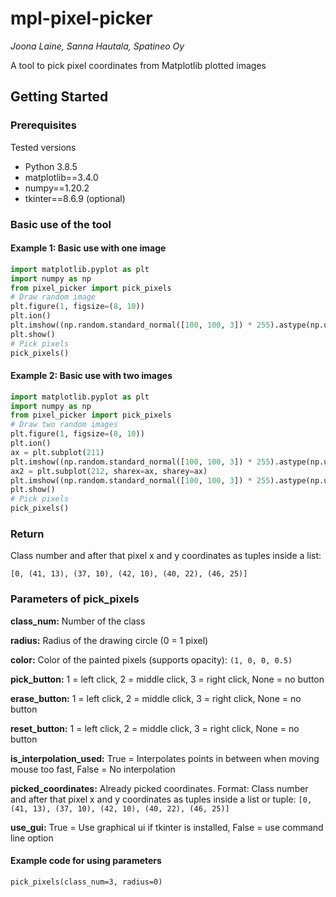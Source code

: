 # mpl-pixel-picker

*Joona Laine, Sanna Hautala, Spatineo Oy*

A tool to pick pixel coordinates from Matplotlib plotted images

## Getting Started

### Prerequisites

Tested versions

* Python 3.8.5
* matplotlib==3.4.0
* numpy==1.20.2
* tkinter==8.6.9 (optional)

### Basic use of the tool

#### Example 1: Basic use with one image

```Python
import matplotlib.pyplot as plt
import numpy as np
from pixel_picker import pick_pixels
# Draw random image
plt.figure(1, figsize=(8, 10))
plt.ion()
plt.imshow((np.random.standard_normal([100, 100, 3]) * 255).astype(np.uint8))
plt.show()
# Pick pixels
pick_pixels()
```

#### Example 2: Basic use with two images

```Python
import matplotlib.pyplot as plt
import numpy as np
from pixel_picker import pick_pixels
# Draw two random images
plt.figure(1, figsize=(8, 10))
plt.ion()
ax = plt.subplot(211)
plt.imshow((np.random.standard_normal([100, 100, 3]) * 255).astype(np.uint8))
ax2 = plt.subplot(212, sharex=ax, sharey=ax)
plt.imshow((np.random.standard_normal([100, 100, 3]) * 255).astype(np.uint8))
plt.show()
# Pick pixels
pick_pixels()
```

### Return

Class number and after that pixel x and y coordinates as tuples inside a list:

`[0, (41, 13), (37, 10), (42, 10), (40, 22), (46, 25)]`

### Parameters of pick_pixels

**class_num:** Number of the class

**radius:** Radius of the drawing circle (0 = 1 pixel)

**color:** Color of the painted pixels (supports opacity): `(1, 0, 0, 0.5)`

**pick_button:** 1 = left click, 2 = middle click, 3 = right click, None = no button

**erase_button:** 1 = left click, 2 = middle click, 3 = right click, None = no button

**reset_button:** 1 = left click, 2 = middle click, 3 = right click, None = no button

**is_interpolation_used:** True = Interpolates points in between when moving mouse too fast, False = No interpolation

**picked_coordinates:** Already picked coordinates. Format: Class number and after that pixel x and y coordinates as tuples inside a list or tuple: `[0, (41, 13), (37, 10), (42, 10), (40, 22), (46, 25)]`

**use_gui:** True = Use graphical ui if tkinter is installed, False = use command line option

#### Example code for using parameters

```pick_pixels(class_num=3, radius=0)```
